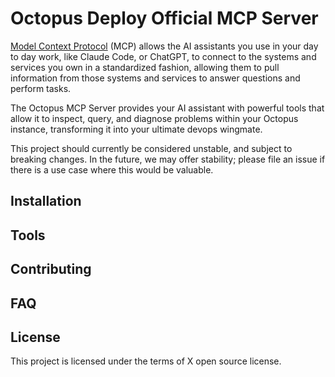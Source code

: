 # Octopus Deploy Official MCP Server

[Model Context Protocol](https://modelcontextprotocol.io/) (MCP) allows the AI assistants you use in your day to day work, like Claude Code, or ChatGPT, to connect to the systems and services you own in a standardized fashion, allowing them to pull information from those systems and services to answer questions and perform tasks.

The Octopus MCP Server provides your AI assistant with powerful tools that allow it to inspect, query, and diagnose problems within your Octopus instance, transforming it into your ultimate devops wingmate. 

This project should currently be considered unstable, and subject to breaking changes. In the future, we may offer stability; please file an issue if there is a use case where this would be valuable.

## Installation

## Tools

## Contributing

## FAQ

## License

This project is licensed under the terms of X open source license.